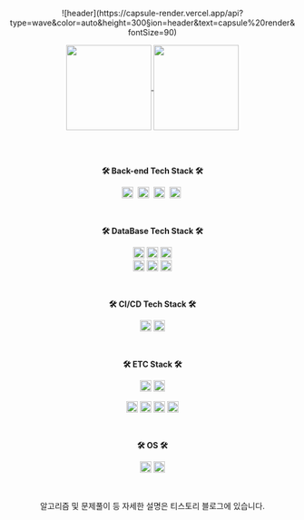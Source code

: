 
<!--
**rnrl1215/rnrl1215** is a ✨ _special_ ✨ repository because its `README.md` (this file) appears on your GitHub profile.

Here are some ideas to get you started:
- 🔭 I’m currently working on ...
- 🌱 I’m currently learning ...
- 👯 I’m looking to collaborate on ...
- 🤔 I’m looking for help with ...
- 💬 Ask me about ...
- 📫 How to reach me: ...
- 😄 Pronouns: ...
- ⚡ Fun fact: ...
-->

<p align="center">
![header](https://capsule-render.vercel.app/api?type=wave&color=auto&height=300&section=header&text=capsule%20render&fontSize=90)
</p>


<p align="center">
  <a href="https://github.com/rnrl1215">
    <img align="center" src="https://github-readme-stats.vercel.app/api/top-langs/?username=rnrl1215&layout=compact&show_icons=ture&show_owner=ture&hide_title=${타이틀 가리기}&theme=nord&hide=${가리고 싶은 언어}" height="150" />
  </a>
  <a href="https://github.com/rnrl1215">
    <img align="center" src="https://github-readme-stats.vercel.app/api?username=rnrl1215&hide=${가릴항목}&hide_title=${타이틀숨김}&show_icons=ture&include_all_commits=ture&theme=nord" height="150" />
  </a>
</p>


  <br>
  <br>

<p align="center">
     <b>
        🛠 Back-end Tech Stack 🛠
    </b>
</p>

<p align="center">
     <img src="https://img.shields.io/badge/Java-007396?style=plastic&logo=Java&logoColor=white" height="20"/></a>&nbsp
     <img src="https://img.shields.io/badge/Spring-6DB33F?style=plastic&logo=Spring&logoColor=white" height="20"/></a>&nbsp
     <img src="https://img.shields.io/badge/Spring%20Boot-6DB33F?style=plastic&logo=Spring%20Boot&logoColor=white" height="20"/></a>&nbsp
     <img src="https://img.shields.io/badge/C++-00599C?style=plastic&logo=C%2B%2B&logoColor=white" height="20"/></a>&nbsp
</p>
  <br>
 
<p align="center">
     <b>
        🛠 DataBase Tech Stack 🛠
    </b>
</p>


<p align="center">
  <img src="https://img.shields.io/badge/MySQL-4479A1?style=plastic&logo=MySQL&logoColor=white" height="20"/></a>
  <img src="https://img.shields.io/badge/Oracle-F80000?style=plastic&logo=Oracle&logoColor=white" height="20"/></a>
  <img src="https://img.shields.io/badge/MSSQL-CC2927?style=plastic&logo=MicrosoftSQLServer&logoColor=white" height="20"/></a>
  <br>
  <img alt="Hibernate" src ="https://img.shields.io/badge/Hibernate-59666C.svg?&style=plastic&logo=Hibernate&logoColor=white" height="20"/></a>
  <img src="https://img.shields.io/badge/ClickHouse-FFCC01?style=plastic&logo=ClickHouse&logoColor=white" height="20"/></a>
  <img src="https://img.shields.io/badge/ArangoDB-DDE072?style=plastic&logo=ArangoDB&logoColor=white" height="20"/></a> 
</p>

  <br>

<p align="center">
     <b>
        🛠 CI/CD Tech Stack 🛠
    </b>
</p>



<p align="center">
  <img src="https://img.shields.io/badge/Jenkins-D24939?style=plastic&logo=Jenkins&logoColor=white" height="20"/></a>
  <img src="https://img.shields.io/badge/CirCleCI-343434?style=plastic&logo=CirCleCI&logoColor=green" height="20"/></a>
</p>
  
  <br>
 
<p align="center">
     <b>
        🛠 ETC Stack 🛠
    </b>
</p>


<p align="center">
  <img src="https://img.shields.io/badge/Docker-2496ED?style=plastic&logo=Docker&logoColor=white" height="20"/></a>
  <img src="https://img.shields.io/badge/Amazon AWS-232F3E?style=plastic&logo=Amazon AWS&logoColor=white" height="20"/></a>
</p>


<p align="center">
  <img src="https://img.shields.io/badge/Qt-41CD52?style=plastic&logo=Qt&logoColor=white" height="20"/></a>
  <img src="https://img.shields.io/badge/Open Access-F68212?style=plastic&logo=OpenAccess&logoColor=white" height="20"/></a>
  <img src="https://img.shields.io/badge/Jira-0052CC?style=plastic&logo=Jira&logoColor=white" height="20"/></a>
  <img src="https://img.shields.io/badge/Confluence-172B4D?style=plastic&logo=Jira&logoColor=white" height="20"/></a>
</p>
  <br>
   
<p align="center">
     <b>
        🛠 OS 🛠
    </b>
</p>


<p align="center">
  <img src="https://img.shields.io/badge/Linux-FCC624?style=plastic&logo=Linux&logoColor=white" height="20"/></a>
  <img src="https://img.shields.io/badge/MacOS-41454A?style=plastic&logo=macOS&logoColor=white" height="20"/></a>
</p>

<br>
<p align="center">알고리즘 및 문제풀이 등 자세한 설명은 티스토리 블로그에 있습니다.</p>
